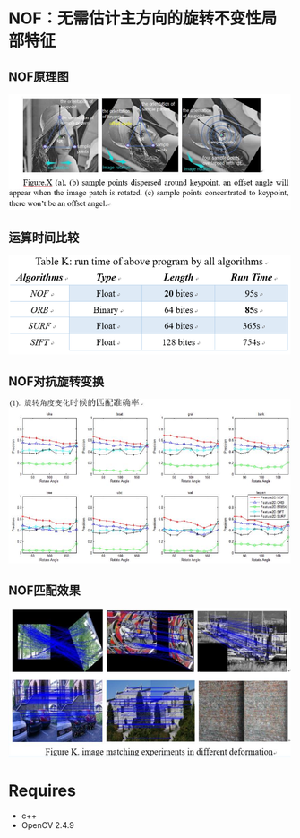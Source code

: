 
# NOF：无需估计主方向的旋转不变性局部特征

## NOF原理图
![](image/fig1.jpg)

## 运算时间比较
![](image/fig18.jpg)

## NOF对抗旋转变换
![](image/fig10.jpg)

## NOF匹配效果
![](image/fig9.jpg)

# Requires

- c++
- OpenCV 2.4.9